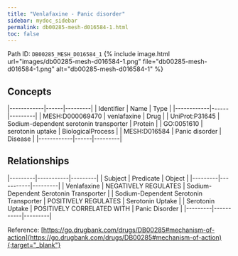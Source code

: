 ```yaml
---
title: "Venlafaxine - Panic disorder"
sidebar: mydoc_sidebar
permalink: db00285-mesh-d016584-1.html
toc: false 
---
```



Path ID: `DB00285_MESH_D016584_1`
{% include image.html url="images/db00285-mesh-d016584-1.png" file="db00285-mesh-d016584-1.png" alt="db00285-mesh-d016584-1" %}

## Concepts

|------------|------|---------|
| Identifier | Name | Type    |
|------------|------|---------|
| MESH:D000069470 | venlafaxine | Drug |
| UniProt:P31645 | Sodium-dependent serotonin transporter | Protein |
| GO:0051610 | serotonin uptake | BiologicalProcess |
| MESH:D016584 | Panic disorder | Disease |
|------------|------|---------|

## Relationships

|---------|-----------|---------|
| Subject | Predicate | Object  |
|---------|-----------|---------|
| Venlafaxine | NEGATIVELY REGULATES | Sodium-Dependent Serotonin Transporter |
| Sodium-Dependent Serotonin Transporter | POSITIVELY REGULATES | Serotonin Uptake |
| Serotonin Uptake | POSITIVELY CORRELATED WITH | Panic Disorder |
|---------|-----------|---------|

Reference: [https://go.drugbank.com/drugs/DB00285#mechanism-of-action](https://go.drugbank.com/drugs/DB00285#mechanism-of-action){:target="_blank"}